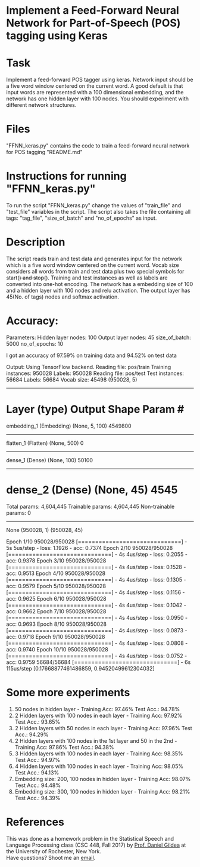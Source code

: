 # Implement a Feed-Forward Neural Network for Part-of-Speech (POS) tagging using Keras

Task
=============================================================================================================
Implement a feed-forward POS tagger using keras. Network input should be a five word window centered on the current word.
A good default is that input words are represented with a 100 dimensional embedding, and the network has one hidden layer with 100 nodes.
You should experiment with different network structures.

Files
=============================================================================================================
"FFNN_keras.py" contains the code to train a feed-forward neural network for POS tagging
"README.md"

Instructions for running "FFNN_keras.py"
=============================================================================================================
To run the script "FFNN_keras.py" change the values of "train_file" and "test_file" variables in the script.
The script also takes the file containing all tags: "tag_file", "size_of_batch" and "no_of_epochs" as input.

Description
=============================================================================================================
The script reads train and test data and generates input for the network which is a five word window centered on the current word.
Vocab size considers all words from train and test data plus two special symbols for start(<S>) and stop(</S>).
Training and test instances as well as labels are converted into one-hot encoding.
The network has a embedding size of 100 and a hidden layer with 100 nodes and relu activation.
The output layer has 45(No. of tags) nodes and softmax activation.


Accuracy:
=============================================================================================================
Parameters:
Hidden layer nodes: 100
Output layer nodes: 45
size_of_batch: 5000
no_of_epochs: 10

I got an accuracy of 97.59% on training data and 94.52% on test data


Output:
Using TensorFlow backend.
Reading file: pos/train
Training instances: 950028
Labels: 950028
Reading file: pos/test
Test instances: 56684
Labels: 56684
Vocab size: 45498
(950028, 5)
_________________________________________________________________
Layer (type)                 Output Shape              Param #
=================================================================
embedding_1 (Embedding)      (None, 5, 100)            4549800
_________________________________________________________________
flatten_1 (Flatten)          (None, 500)               0
_________________________________________________________________
dense_1 (Dense)              (None, 100)               50100
_________________________________________________________________
dense_2 (Dense)              (None, 45)                4545
=================================================================
Total params: 4,604,445
Trainable params: 4,604,445
Non-trainable params: 0
_________________________________________________________________
None
(950028, 1)
(950028, 45)

Epoch 1/10
950028/950028 [==============================] - 5s 5us/step - loss: 1.1926 - acc: 0.7374
Epoch 2/10
950028/950028 [==============================] - 4s 4us/step - loss: 0.2055 - acc: 0.9378
Epoch 3/10
950028/950028 [==============================] - 4s 4us/step - loss: 0.1528 - acc: 0.9513
Epoch 4/10
950028/950028 [==============================] - 4s 4us/step - loss: 0.1305 - acc: 0.9579
Epoch 5/10
950028/950028 [==============================] - 4s 4us/step - loss: 0.1156 - acc: 0.9625
Epoch 6/10
950028/950028 [==============================] - 4s 4us/step - loss: 0.1042 - acc: 0.9662
Epoch 7/10
950028/950028 [==============================] - 4s 4us/step - loss: 0.0950 - acc: 0.9693
Epoch 8/10
950028/950028 [==============================] - 4s 4us/step - loss: 0.0873 - acc: 0.9718
Epoch 9/10
950028/950028 [==============================] - 4s 4us/step - loss: 0.0808 - acc: 0.9740
Epoch 10/10
950028/950028 [==============================] - 4s 4us/step - loss: 0.0752 - acc: 0.9759
56684/56684 [==============================] - 6s 115us/step
[0.17668877461486859, 0.94520499612304032]

Some more experiments
========================================================================================================

1. 50 nodes in hidden layer - Training Acc: 97.46% Test Acc.: 94.78%
2. 2 Hidden layers with 100 nodes in each layer - Training Acc: 97.92% Test Acc.: 93.65%
3. 2 Hidden layers with 50 nodes in each layer - Training Acc: 97.96% Test Acc.: 94.29%
4. 2 Hidden layers with 100 nodes in the 1st layer and 50 in the 2nd - Training Acc: 97.86% Test Acc.: 94.38%
5. 3 Hidden layers with 100 nodes in each layer - Training Acc: 98.35% Test Acc.: 94.97%
6. 4 Hidden layers with 100 nodes in each layer - Training Acc: 98.05% Test Acc.: 94.13%
7. Embedding size: 200, 100 nodes in hidden layer - Training Acc: 98.07% Test Acc.: 94.48%
8. Embedding size: 300, 100 nodes in hidden layer - Training Acc: 98.21% Test Acc.: 94.39%


References
=============================================================================================================
This was done as a homework problem in the Statistical Speech and Language Processing class (CSC 448, Fall 2017) by [Prof. Daniel Gildea](https://www.cs.rochester.edu/~gildea/) at the University of Rochester, New York. <br />
Have questions? Shoot me an [email](https://sites.google.com/view/deepakpandita/contact).
